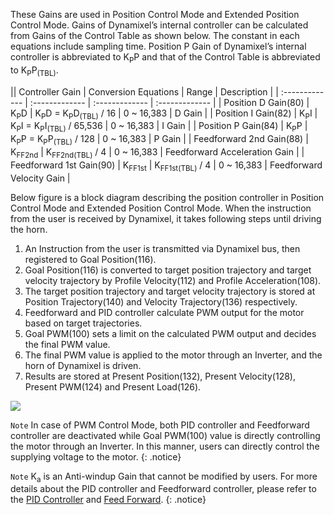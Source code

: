 These Gains are used in Position Control Mode and Extended Position Control Mode. Gains of Dynamixel’s internal controller can be calculated from Gains of the Control Table as shown below. The constant in each equations include sampling time. Position P Gain of Dynamixel’s internal controller is abbreviated to K<sub>P</sub>P and that of the Control Table is abbreviated to K<sub>P</sub>P<sub>(TBL)</sub>.

|| Controller Gain     | Conversion Equations     | Range | Description |
| :------------- | :------------- | :------------- | :------------- |
| Position D Gain(80) | K<sub>P</sub>D | K<sub>P</sub>D = K<sub>P</sub>D<sub>(TBL)</sub> / 16 | 0 ~ 16,383 | D Gain |
| Position I Gain(82) | K<sub>P</sub>I | K<sub>P</sub>I = K<sub>P</sub>I<sub>(TBL)</sub> / 65,536 | 0 ~ 16,383 | I Gain |
| Position P Gain(84) | K<sub>P</sub>P | K<sub>P</sub>P = K<sub>P</sub>P<sub>(TBL)</sub> / 128 | 0 ~ 16,383 | P Gain |
| Feedforward 2nd Gain(88) | K<sub>FF2nd</sub> | K<sub>FF2nd(TBL)</sub> / 4 | 0 ~ 16,383 | Feedforward Acceleration Gain |
| Feedforward 1st Gain(90) | K<sub>FF1st</sub> | K<sub>FF1st(TBL)</sub> / 4 | 0 ~ 16,383 | Feedforward Velocity Gain |

Below figure is a block diagram describing the position controller in Position Control Mode and Extended Position Control Mode. When the instruction from the user is received by Dynamixel, it takes following steps until driving the horn.
1. An Instruction from the user is transmitted via Dynamixel bus, then registered to Goal Position(116).
2. Goal Position(116) is converted to target position trajectory and target velocity trajectory by Profile Velocity(112) and Profile Acceleration(108).
3. The target position trajectory and target velocity trajectory is stored at Position Trajectory(140) and Velocity Trajectory(136) respectively.
4. Feedforward and PID controller calculate PWM output for the motor based on target trajectories.
5. Goal PWM(100) sets a limit on the calculated PWM output and decides the final PWM value.
6. The final PWM value is applied to the motor through an Inverter, and the horn of Dynamixel is driven.
7. Results are stored at Present Position(132), Present Velocity(128), Present PWM(124) and Present Load(126).

![](/emanual/assets/images/dxl/position_controller_pid_gain.jpg)

`Note` In case of PWM Control Mode, both PID controller and Feedforward controller are deactivated while Goal PWM(100) value is directly controlling the motor through an Inverter. In this manner, users can directly control the supplying voltage to the motor.
{: .notice}

`Note` K<sub>a</sub> is an Anti-windup Gain that cannot be modified by users. For more details about the PID controller and Feedforward controller, please refer to the [PID Controller](http://en.wikipedia.org/wiki/PID_controller) and [Feed Forward](https://en.wikipedia.org/wiki/Feed_forward_(control)).
{: .notice}
